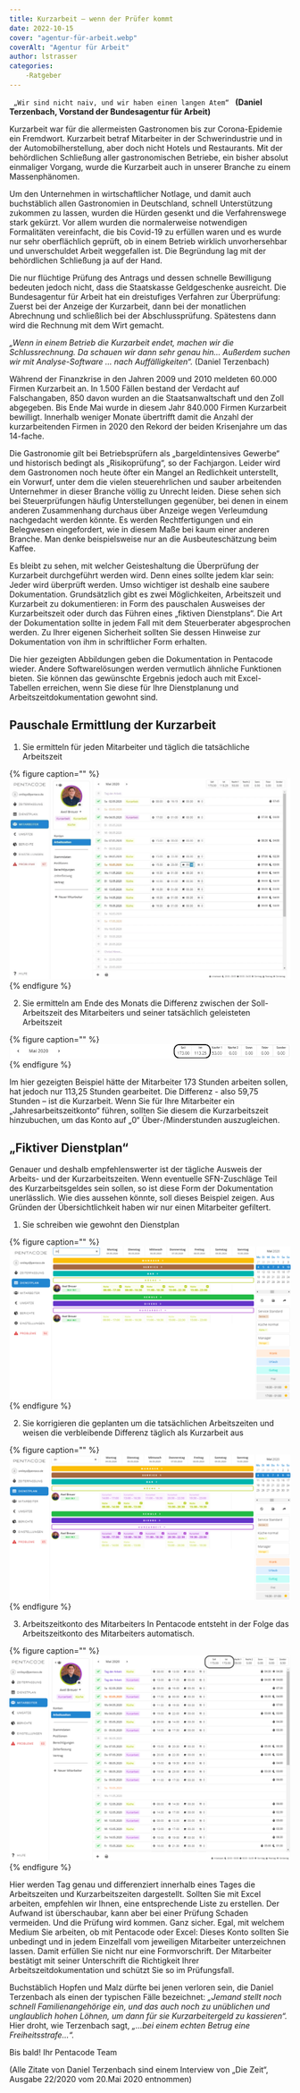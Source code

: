 ```yaml
---
title: Kurzarbeit – wenn der Prüfer kommt
date: 2022-10-15
cover: "agentur-für-arbeit.webp"
coverAlt: "Agentur für Arbeit"
author: lstrasser
categories:
    -Ratgeber
---
```



<code> „Wir sind nicht naiv, und wir haben einen langen Atem“ </code>
**(Daniel Terzenbach, Vorstand der Bundesagentur für Arbeit)**

Kurzarbeit war für die allermeisten Gastronomen bis zur Corona-Epidemie ein
Fremdwort. Kurzarbeit betraf Mitarbeiter in der Schwerindustrie und in der
Automobilherstellung, aber doch nicht Hotels und Restaurants. Mit der
behördlichen Schließung aller gastronomischen Betriebe, ein bisher absolut
einmaliger Vorgang, wurde die Kurzarbeit auch in unserer Branche zu einem
Massenphänomen.

Um den Unternehmen in wirtschaftlicher Notlage, und damit auch buchstäblich
allen Gastronomien in Deutschland, schnell Unterstützung zukommen zu lassen,
wurden die Hürden gesenkt und die Verfahrenswege stark gekürzt. Vor allem wurden
die normalerweise notwendigen Formalitäten vereinfacht, die bis Covid-19 zu
erfüllen waren und es wurde nur sehr oberflächlich geprüft, ob in einem Betrieb
wirklich unvorhersehbar und unverschuldet Arbeit weggefallen ist. Die Begründung
lag mit der behördlichen Schließung ja auf der Hand.

Die nur flüchtige Prüfung des Antrags und dessen schnelle Bewilligung bedeuten
jedoch nicht, dass die Staatskasse Geldgeschenke ausreicht. Die Bundesagentur
für Arbeit hat ein dreistufiges Verfahren zur Überprüfung: Zuerst bei der
Anzeige der Kurzarbeit, dann bei der monatlichen Abrechnung und schließlich bei
der Abschlussprüfung. Spätestens dann wird die Rechnung mit dem Wirt gemacht.

*„Wenn in einem Betrieb die Kurzarbeit endet, machen wir die Schlussrechnung. Da
schauen wir dann sehr genau hin… Außerdem suchen wir mit Analyse-Software … nach
Auffälligkeiten“.* (Daniel Terzenbach)

Während der Finanzkrise in den Jahren 2009 und 2010 meldeten 60.000 Firmen
Kurzarbeit an. In 1.500 Fällen bestand der Verdacht auf Falschangaben, 850 davon
wurden an die Staatsanwaltschaft und den Zoll abgegeben. Bis Ende Mai wurde in
diesem Jahr 840.000 Firmen Kurzarbeit bewilligt. Innerhalb weniger Monate
übertrifft damit die Anzahl der kurzarbeitenden Firmen in 2020 den Rekord der
beiden Krisenjahre um das 14-fache.

Die Gastronomie gilt bei Betriebsprüfern als „bargeldintensives Gewerbe“ und
historisch bedingt als „Risikoprüfung“, so der Fachjargon. Leider wird dem
Gastronomen noch heute öfter ein Mangel an Redlichkeit unterstellt, ein Vorwurf,
unter dem die vielen steuerehrlichen und sauber arbeitenden Unternehmer in
dieser Branche völlig zu Unrecht leiden. Diese sehen sich bei Steuerprüfungen
häufig Unterstellungen gegenüber, bei denen in einem anderen Zusammenhang
durchaus über Anzeige wegen Verleumdung nachgedacht werden könnte. Es werden
Rechtfertigungen und ein Belegwesen eingefordert, wie in diesem Maße bei kaum
einer anderen Branche. Man denke beispielsweise nur an die Ausbeuteschätzung
beim Kaffee.

Es bleibt zu sehen, mit welcher Geisteshaltung die Überprüfung der Kurzarbeit
durchgeführt werden wird. Denn eines sollte jedem klar sein: Jeder wird
überprüft werden. Umso wichtiger ist deshalb eine saubere Dokumentation.
Grundsätzlich gibt es zwei Möglichkeiten, Arbeitszeit und Kurzarbeit zu
dokumentieren: in Form des pauschalen Ausweises der Kurzarbeitszeit oder durch
das Führen eines „fiktiven Dienstplans“. Die Art der Dokumentation sollte in
jedem Fall mit dem Steuerberater abgesprochen werden. Zu Ihrer eigenen
Sicherheit sollten Sie dessen Hinweise zur Dokumentation von ihm in
schriftlicher Form erhalten.

Die hier gezeigten Abbildungen geben die Dokumentation in Pentacode wieder.
Andere Softwarelösungen werden vermutlich ähnliche Funktionen bieten. Sie können
das gewünschte Ergebnis jedoch auch mit Excel-Tabellen erreichen, wenn Sie diese
für Ihre Dienstplanung und Arbeitszeitdokumentation gewohnt sind.

## Pauschale Ermittlung der Kurzarbeit

1.	Sie ermitteln für jeden Mitarbeiter und täglich die tatsächliche Arbeitszeit

{% figure caption="" %}
<img src = "kurz-1.webp"/>
{% endfigure %}

2.	Sie ermitteln am Ende des Monats die Differenz zwischen der Soll-Arbeitszeit
des Mitarbeiters und seiner tatsächlich geleisteten Arbeitszeit 

{% figure caption="" %}
<img src = "kurz-2.webp"/>
{% endfigure %}

Im hier gezeigten Beispiel hätte der Mitarbeiter 173 Stunden arbeiten sollen,
hat jedoch nur 113,25 Stunden gearbeitet. Die Differenz - also 59,75 Stunden –
ist die Kurzarbeit.
Wenn Sie für Ihre Mitarbeiter ein „Jahresarbeitszeitkonto“ führen, sollten Sie
diesem die Kurzarbeitszeit hinzubuchen, um das Konto auf „0“ Über-/Minderstunden
auszugleichen.

## „Fiktiver Dienstplan“

Genauer und deshalb empfehlenswerter ist der tägliche Ausweis der Arbeits- und der Kurzarbeitszeiten. Wenn eventuelle SFN-Zuschläge Teil des Kurzarbeitsgeldes sein sollen, so ist diese Form der Dokumentation unerlässlich.
Wie dies aussehen könnte, soll dieses Beispiel zeigen. Aus Gründen der Übersichtlichkeit haben wir nur einen Mitarbeiter gefiltert.

1.	Sie schreiben wie gewohnt den Dienstplan


{% figure caption="" %}
<img src = "kurz-3.webp"/>
{% endfigure %}

2.	Sie korrigieren die geplanten um die tatsächlichen Arbeitszeiten und weisen
die verbleibende Differenz täglich als Kurzarbeit aus

{% figure caption="" %}
<img src = "kurz-4.webp"/>
{% endfigure %}


3.	Arbeitszeitkonto des Mitarbeiters
In Pentacode entsteht in der Folge das Arbeitszeitkonto des Mitarbeiters automatisch.

{% figure caption="" %}
<img src = "kurz-5.webp"/>
{% endfigure %}


Hier werden Tag genau und differenziert innerhalb eines Tages die Arbeitszeiten
und Kurzarbeitszeiten dargestellt.
Sollten Sie mit Excel arbeiten, empfehlen wir Ihnen, eine entsprechende Liste zu
erstellen. Der Aufwand ist überschaubar, kann aber bei einer Prüfung Schaden
vermeiden. Und die Prüfung wird kommen. Ganz sicher.
Egal, mit welchem Medium Sie arbeiten, ob mit Pentacode oder Excel: Dieses Konto
sollten Sie unbedingt und in jedem Einzelfall vom jeweiligen Mitarbeiter
unterzeichnen lassen. Damit erfüllen Sie nicht nur eine Formvorschrift. Der
Mitarbeiter bestätigt mit seiner Unterschrift die Richtigkeit Ihrer
Arbeitszeitdokumentation und schützt Sie so im Prüfungsfall.

Buchstäblich Hopfen und Malz dürfte bei jenen verloren sein, die Daniel
Terzenbach als einen der typischen Fälle bezeichnet:
*„Jemand stellt noch schnell Familienangehörige ein, und das auch noch zu unüblichen und unglaublich hohen Löhnen, um dann für sie Kurzarbeitergeld zu kassieren“.*
Hier droht, wie Terzenbach sagt, *„…bei einem echten Betrug eine
Freiheitsstrafe…“.*

Bis bald!
Ihr Pentacode Team


(Alle Zitate von Daniel Terzenbach sind einem Interview von „Die Zeit“, Ausgabe
22/2020 vom 20.Mai 2020 entnommen)